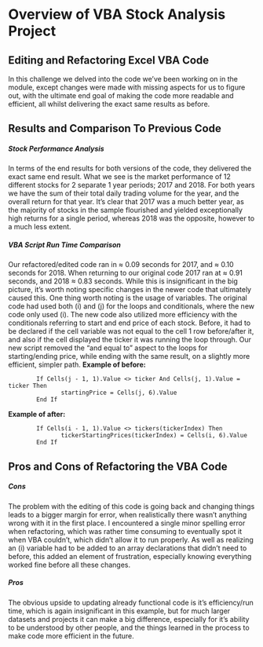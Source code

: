 # Overview of VBA Stock Analysis Project
## Editing and Refactoring Excel VBA Code
In this challenge we delved into the code we’ve been working on in the module, except changes were made with missing aspects for us to figure out, with the ultimate end goal of making the code more readable and efficient, all whilst delivering the exact same results as before.
## Results and Comparison To Previous Code
##### Stock Performance Analysis
In terms of the end results for both versions of the code, they delivered the exact same end result. What we see is the market performance of 12 different stocks for 2 separate 1 year periods; 2017 and 2018. For both years we have the sum of their total daily trading volume for the year, and the overall return for that year. It’s clear that 2017 was a much better year, as the majority of stocks in the sample flourished and yielded exceptionally high returns for a single period, whereas 2018 was the opposite, however to a much less extent.
##### VBA Script Run Time Comparison
Our refactored/edited code ran in ≈ 0.09 seconds for 2017, and ≈ 0.10 seconds for 2018. When returning to our original code 2017 ran at ≈ 0.91 seconds, and 2018 ≈ 0.83 seconds. While this is insignificant in the big picture, it’s worth noting specific changes in the newer code that ultimately caused this. One thing worth noting is the usage of variables. The original code had used both (i) and (j) for the loops and conditionals, where the new code only used (i). The new code also utilized more efficiency with the conditionals referring to start and end price of each stock. Before, it had to be declared if the cell variable was not equal to the cell 1 row before/after it, and also if the cell displayed the ticker it was running the loop through. Our new script removed the “and equal to” aspect to the loops for starting/ending price, while ending with the same result, on a slightly more efficient, simpler path.
**Example of before:**
```
        If Cells(j - 1, 1).Value <> ticker And Cells(j, 1).Value = ticker Then
               startingPrice = Cells(j, 6).Value
        End If
```
**Example of after:**
```
        If Cells(i - 1, 1).Value <> tickers(tickerIndex) Then
               tickerStartingPrices(tickerIndex) = Cells(i, 6).Value       
        End If
```
## Pros and Cons of Refactoring the VBA Code
##### Cons
The problem with the editing of this code is going back and changing things leads to a bigger margin for error, when realistically there wasn’t anything wrong with it in the first place. I encountered a single minor spelling error when refactoring, which was rather time consuming to eventually spot it when VBA couldn’t, which didn’t allow it to run properly. As well as realizing an (i) variable had to be added to an array declarations that didn’t need to before, this added an element of frustration, especially knowing everything worked fine before all these changes.
##### Pros
The obvious upside to updating already functional code is it’s efficiency/run time, which is again insignificant in this example, but for much larger datasets and projects it can make a big difference, especially for it’s ability to be understood by other people, and the things learned in the process to make code more efficient in the future.

